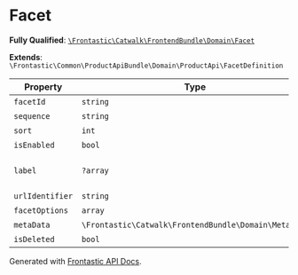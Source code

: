 #  Facet

**Fully Qualified**: [`\Frontastic\Catwalk\FrontendBundle\Domain\Facet`](../../../../src/php/FrontendBundle/Domain/Facet.php)

**Extends**: `\Frontastic\Common\ProductApiBundle\Domain\ProductApi\FacetDefinition`

Property|Type|Default|Required|Description
--------|----|-------|--------|-----------
`facetId` | `string` |  | - | 
`sequence` | `string` |  | - | 
`sort` | `int` | `-1` | - | 
`isEnabled` | `bool` | `false` | - | 
`label` | `?array` |  | - | Translatable strings or null
`urlIdentifier` | `string` |  | - | 
`facetOptions` | `array` |  | - | 
`metaData` | `\Frontastic\Catwalk\FrontendBundle\Domain\MetaData` |  | - | 
`isDeleted` | `bool` | `false` | - | 

Generated with [Frontastic API Docs](https://github.com/FrontasticGmbH/apidocs).
